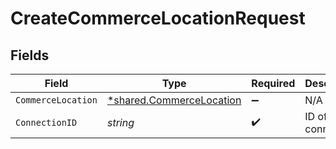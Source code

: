 # CreateCommerceLocationRequest


## Fields

| Field                                                                      | Type                                                                       | Required                                                                   | Description                                                                |
| -------------------------------------------------------------------------- | -------------------------------------------------------------------------- | -------------------------------------------------------------------------- | -------------------------------------------------------------------------- |
| `CommerceLocation`                                                         | [*shared.CommerceLocation](../../../pkg/models/shared/commercelocation.md) | :heavy_minus_sign:                                                         | N/A                                                                        |
| `ConnectionID`                                                             | *string*                                                                   | :heavy_check_mark:                                                         | ID of the connection                                                       |